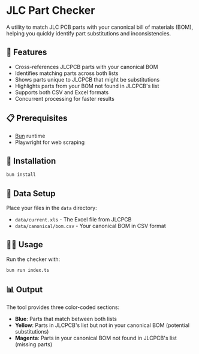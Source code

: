 # JLC Part Checker

A utility to match JLC PCB parts with your canonical bill of materials (BOM), helping you quickly identify part substitutions and inconsistencies.

## 🚀 Features

- Cross-references JLCPCB parts with your canonical BOM
- Identifies matching parts across both lists
- Shows parts unique to JLCPCB that might be substitutions
- Highlights parts from your BOM not found in JLCPCB's list
- Supports both CSV and Excel formats
- Concurrent processing for faster results

## 📋 Prerequisites

- [Bun](https://bun.sh) runtime
- Playwright for web scraping

## 🔧 Installation

```bash
bun install
```

## 📁 Data Setup

Place your files in the `data` directory:
- `data/current.xls` - The Excel file from JLCPCB
- `data/canonical/bom.csv` - Your canonical BOM in CSV format

## 🏃‍♂️ Usage

Run the checker with:

```bash
bun run index.ts
```

## 📊 Output

The tool provides three color-coded sections:
- **Blue**: Parts that match between both lists
- **Yellow**: Parts in JLCPCB's list but not in your canonical BOM (potential substitutions)
- **Magenta**: Parts in your canonical BOM not found in JLCPCB's list (missing parts)
